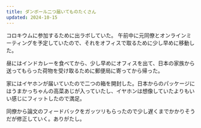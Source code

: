 ```yaml
---
title: ダンボール二つ届いてものたくさん
updated: 2024-10-15
---
```


コロキウムに参加するために出ラボしていた。
午前中に元同僚とオンラインミーティングを予定していたので、それをオフィスで取るために少し早めに移動した。

昼にはインドカレーを食べてから、少し早めにオフィスを出て、日本の家族から送ってもらった荷物を受け取るために郵便局に寄ってから帰った。

家にはイヤホンが届いていたので二つの箱を開封した。日本からのパッケージにはうまかっちゃんの高菜あじが入っていたし、イヤホンは想像していたよりもいい感じにフィットしたので満足。

同僚から論文のフィードバックをガッツリもらったので少し遅くまでかかりそうだが修正していく。ありがたし。
